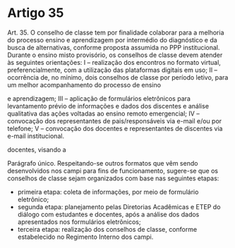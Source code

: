 # Artigo 35

Art. 35. O conselho de classe tem por finalidade colaborar para a melhoria do processo ensino e aprendizagem por intermédio do
diagnóstico e da busca de alternativas, conforme proposta assumida no PPP institucional. Durante o ensino misto provisório, os
conselhos de classe devem atender às seguintes orientações:
I – realização dos encontros no formato virtual, preferencialmente, com a utilização das plataformas digitais em uso;
II – ocorrência de, no mínimo, dois conselhos de classe por período letivo, para um melhor acompanhamento do processo de ensino


e aprendizagem;
III – aplicação de formulários eletrônicos para levantamento prévio de informações e dados dos discentes e
análise qualitativa das ações voltadas ao ensino remoto emergencial;
IV – convocação dos representantes de pais/responsáveis via e-mail e/ou por telefone;
V – convocação dos docentes e representantes de discentes via e-mail institucional.

docentes, visando a

Parágrafo único. Respeitando-se outros formatos que vêm sendo desenvolvidos nos campi para fins de funcionamento, sugere-se
que os conselhos de classe sejam organizados com base nas seguintes etapas:
- primeira etapa: coleta de informações, por meio de formulário eletrônico;
- segunda etapa: planejamento pelas Diretorias Acadêmicas e ETEP do diálogo com estudantes e docentes, após a análise dos dados
apresentados nos formulários eletrônicos;
- terceira etapa: realização dos conselhos de classe, conforme estabelecido no Regimento Interno dos campi.
